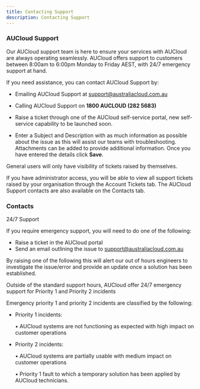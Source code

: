 ```yaml
---
title: Contacting Support
description: Contacting Support
---
```


### AUCloud Support

Our AUCloud support team is here to ensure your services with AUCloud are always operating seamlessly. AUCloud offers support to customers between 8:00am to 6:00pm Monday to Friday AEST, with 24/7 emergency support at hand. 

If you need assistance, you can contact AUCloud Support by:

- Emailing AUCloud Support at [support@australiacloud.com.au](mailto:support@australiacloud.com.au)

- Calling AUCloud Support on **1800 AUCLOUD (282 5683)**

- Raise a ticket through one of the AUCloud self-service portal, new self-service capability to be launched soon.

- Enter a Subject and Description with as much information as possible about the issue as this will assist our teams with troubleshooting.
Attachments can be added to provide additional information. Once you have entered the details click **Save**.
 
General users will only have visibility of tickets raised by themselves.

If you have administrator access, you will be able to view all support tickets raised by your organisation through the Account Tickets tab.
The AUCloud Support contacts are also available on the Contacts tab.

### Contacts

24/7 Support

If you require emergency support, you will need to do one of the following:

- Raise a ticket in the AUCloud portal
- Send an email outlining the issue to [support@australiacloud.com.au](mailto:support@australiacloud.com.au)

By raising one of the following this will alert our out of hours engineers to investigate the issue/error and provide an update once a solution has been established.

Outside of the standard support hours, AUCloud offer 24/7 emergency support for Priority 1 and Priority 2 incidents

Emergency priority 1 and priority 2 incidents are classified by the following:

- Priority 1 incidents:

   •	AUCloud systems are not functioning as expected with high impact on customer operations
   
- Priority 2 incidents:

  •	AUCloud systems are partially usable with medium impact on customer operations
  
  •	Priority 1 fault to which a temporary solution has been applied by AUCloud technicians.


